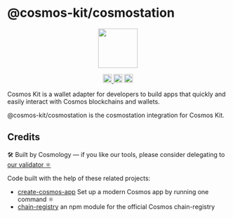 # @cosmos-kit/cosmostation

<p align="center" width="100%">
    <img height="90" src="https://user-images.githubusercontent.com/545047/190171432-5526db8f-9952-45ce-a745-bea4302f912b.svg" />
</p>

<p align="center" width="100%">
  <a href="https://github.com/cosmology-tech/cosmos-kit/actions/workflows/run-tests.yml">
    <img height="20" src="https://github.com/cosmology-tech/cosmos-kit/actions/workflows/run-tests.yml/badge.svg" />
  </a>
   <a href="https://github.com/cosmology-tech/cosmos-kit/blob/main/packages/core/LICENSE"><img height="20" src="https://img.shields.io/badge/license-BSD%203--Clause%20Clear-blue.svg"></a>
   <a href="https://www.npmjs.com/package/@cosmos-kit/cosmostation"><img height="20" src="https://img.shields.io/github/package-json/v/cosmology-tech/cosmos-kit?filename=packages%2Fcosmostation%2Fpackage.json"></a>
</p>

Cosmos Kit is a wallet adapter for developers to build apps that quickly and easily interact with Cosmos blockchains and wallets.

@cosmos-kit/cosmostation is the cosmostation integration for Cosmos Kit.

## Credits

🛠 Built by Cosmology — if you like our tools, please consider delegating to [our validator ⚛️](https://cosmology.tech/validator)

Code built with the help of these related projects:

- [create-cosmos-app](https://github.com/cosmology-tech/create-cosmos-app) Set up a modern Cosmos app by running one command ⚛️
- [chain-registry](https://github.com/cosmology-tech/chain-registry) an npm module for the official Cosmos chain-registry
